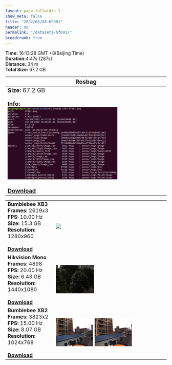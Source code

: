 ```yaml
---
layout: page-fullwidth-1
show_meta: false
title: "2022/06/08-HF001"
header: no
permalink: "/datasets/hf001/"
breadcrumb: true
---
```

<b>Time:</b> 16:13:28 GMT +8(Beijing Time) <br>
<b>Duration:</b>4:47s (287s)<br>
<b>Distance:</b> 34 m<br>
<b>Total Size:</b> 67.2 GB<br>

<td>
 <table>
 <thead>
	<tr>
      <th><font size="4">Rosbag</font></th>
	</tr >
  </thead>
	<tr>
        <td width="90%">
            <font size="4">
                    <b>Size:</b> 67.2 GB<br>
                    <br>
                    <b>Info:</b><br>
                    <img src="/data_image/aerial_01/hf001_bag_info.png" width='70%'/><br>
                    <br>
                    <b><a href="https://rec.ustc.edu.cn/share/ab1b66e0-17e2-11ed-a151-b9acf8bf61d8"><font size="4">Download</font></a></b>
            </font>
        </td>
    </tr>
</table>
</td>

<table>
	<tr>
	    <td width="30%">
        <font size="3">
            <b>Bumblebee XB3</b><br>
            <b>Frames:</b> 2619x3<br>
            <b>FPS:</b> 10.00 Hz<br>
            <b>Size:</b> 15.3 GB<br>
            <b>Resolution:</b> 1280x960<br>
            <br>
            <b><a href="https://rec.ustc.edu.cn/share/37649ae0-1732-11ed-a886-0b2671e9f98f">Download</a></b>
        </font>
        </td>
        <td>
            <a href="https://rec.ustc.edu.cn/share/37649ae0-1732-11ed-a886-0b2671e9f98f">
                <img src="/data_image/aerial_01/hf001_xb3.jpg" width='100%'/>
            </a>
        </td>
	</tr >
    <tr>
	    <td>
        <font size="3">
            <b>Hikvision Mono</b><br>
            <b>Frames:</b> 4898<br>
            <b>FPS:</b> 20.00 Hz<br>
            <b>Size:</b> 6.43 GB<br>
            <b>Resolution:</b> 1440x1080<br>
            <br>
            <b><a href="https://rec.ustc.edu.cn/share/c0fd99d0-172e-11ed-9eda-c5349b8d68d5">Download</a></b>
        </font>
        </td>
        <td>
            <a href="https://rec.ustc.edu.cn/share/c0fd99d0-172e-11ed-9eda-c5349b8d68d5">
                <img src="/data_image/aerial_01/hf001_hik_mono.png" width='35%'/>
            </a>
        </td>
	</tr >
	<tr>
	    <td>
        <font size="3">
            <b>Bumblebee XB2</b><br>
            <b>Frames:</b> 3823x2<br>
            <b>FPS:</b> 15.00 Hz<br>
            <b>Size:</b> 8.07 GB<br>
            <b>Resolution:</b> 1024x768<br>
            <br>
            <b><a href="https://rec.ustc.edu.cn/share/2c119640-1730-11ed-9e76-952aec53f34f">Download</a></b>
        </font>
        </td>
        <td>
            <a href="https://rec.ustc.edu.cn/share/2c119640-1730-11ed-9e76-952aec53f34f">
                <img src="/data_image/aerial_01/hf001_xb2.png" width='70%'/>
            </a>
        </td>
	</tr >
</table>